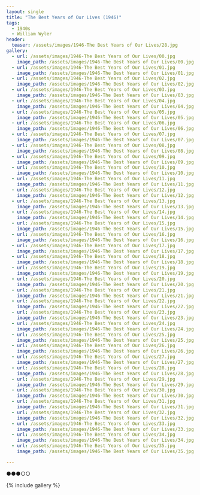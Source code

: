 ```yaml
---
layout: single
title: "The Best Years of Our Lives (1946)"
tags:
  - 1940s 
  - William Wyler
header:
  teaser: /assets/images/1946-The Best Years of Our Lives/28.jpg
gallery:
  - url: /assets/images/1946-The Best Years of Our Lives/00.jpg
    image_path: /assets/images/1946-The Best Years of Our Lives/00.jpg  
  - url: /assets/images/1946-The Best Years of Our Lives/01.jpg
    image_path: /assets/images/1946-The Best Years of Our Lives/01.jpg
  - url: /assets/images/1946-The Best Years of Our Lives/02.jpg
    image_path: /assets/images/1946-The Best Years of Our Lives/02.jpg
  - url: /assets/images/1946-The Best Years of Our Lives/03.jpg
    image_path: /assets/images/1946-The Best Years of Our Lives/03.jpg
  - url: /assets/images/1946-The Best Years of Our Lives/04.jpg
    image_path: /assets/images/1946-The Best Years of Our Lives/04.jpg
  - url: /assets/images/1946-The Best Years of Our Lives/05.jpg
    image_path: /assets/images/1946-The Best Years of Our Lives/05.jpg
  - url: /assets/images/1946-The Best Years of Our Lives/06.jpg
    image_path: /assets/images/1946-The Best Years of Our Lives/06.jpg
  - url: /assets/images/1946-The Best Years of Our Lives/07.jpg
    image_path: /assets/images/1946-The Best Years of Our Lives/07.jpg
  - url: /assets/images/1946-The Best Years of Our Lives/08.jpg
    image_path: /assets/images/1946-The Best Years of Our Lives/08.jpg
  - url: /assets/images/1946-The Best Years of Our Lives/09.jpg
    image_path: /assets/images/1946-The Best Years of Our Lives/09.jpg
  - url: /assets/images/1946-The Best Years of Our Lives/10.jpg
    image_path: /assets/images/1946-The Best Years of Our Lives/10.jpg
  - url: /assets/images/1946-The Best Years of Our Lives/11.jpg
    image_path: /assets/images/1946-The Best Years of Our Lives/11.jpg
  - url: /assets/images/1946-The Best Years of Our Lives/12.jpg
    image_path: /assets/images/1946-The Best Years of Our Lives/12.jpg
  - url: /assets/images/1946-The Best Years of Our Lives/13.jpg
    image_path: /assets/images/1946-The Best Years of Our Lives/13.jpg
  - url: /assets/images/1946-The Best Years of Our Lives/14.jpg
    image_path: /assets/images/1946-The Best Years of Our Lives/14.jpg
  - url: /assets/images/1946-The Best Years of Our Lives/15.jpg
    image_path: /assets/images/1946-The Best Years of Our Lives/15.jpg
  - url: /assets/images/1946-The Best Years of Our Lives/16.jpg
    image_path: /assets/images/1946-The Best Years of Our Lives/16.jpg
  - url: /assets/images/1946-The Best Years of Our Lives/17.jpg
    image_path: /assets/images/1946-The Best Years of Our Lives/17.jpg
  - url: /assets/images/1946-The Best Years of Our Lives/18.jpg
    image_path: /assets/images/1946-The Best Years of Our Lives/18.jpg
  - url: /assets/images/1946-The Best Years of Our Lives/19.jpg
    image_path: /assets/images/1946-The Best Years of Our Lives/19.jpg
  - url: /assets/images/1946-The Best Years of Our Lives/20.jpg
    image_path: /assets/images/1946-The Best Years of Our Lives/20.jpg
  - url: /assets/images/1946-The Best Years of Our Lives/21.jpg
    image_path: /assets/images/1946-The Best Years of Our Lives/21.jpg
  - url: /assets/images/1946-The Best Years of Our Lives/22.jpg
    image_path: /assets/images/1946-The Best Years of Our Lives/22.jpg
  - url: /assets/images/1946-The Best Years of Our Lives/23.jpg
    image_path: /assets/images/1946-The Best Years of Our Lives/23.jpg
  - url: /assets/images/1946-The Best Years of Our Lives/24.jpg
    image_path: /assets/images/1946-The Best Years of Our Lives/24.jpg
  - url: /assets/images/1946-The Best Years of Our Lives/25.jpg
    image_path: /assets/images/1946-The Best Years of Our Lives/25.jpg
  - url: /assets/images/1946-The Best Years of Our Lives/26.jpg
    image_path: /assets/images/1946-The Best Years of Our Lives/26.jpg
  - url: /assets/images/1946-The Best Years of Our Lives/27.jpg
    image_path: /assets/images/1946-The Best Years of Our Lives/27.jpg
  - url: /assets/images/1946-The Best Years of Our Lives/28.jpg
    image_path: /assets/images/1946-The Best Years of Our Lives/28.jpg
  - url: /assets/images/1946-The Best Years of Our Lives/29.jpg
    image_path: /assets/images/1946-The Best Years of Our Lives/29.jpg
  - url: /assets/images/1946-The Best Years of Our Lives/30.jpg
    image_path: /assets/images/1946-The Best Years of Our Lives/30.jpg
  - url: /assets/images/1946-The Best Years of Our Lives/31.jpg
    image_path: /assets/images/1946-The Best Years of Our Lives/31.jpg
  - url: /assets/images/1946-The Best Years of Our Lives/32.jpg
    image_path: /assets/images/1946-The Best Years of Our Lives/32.jpg
  - url: /assets/images/1946-The Best Years of Our Lives/33.jpg
    image_path: /assets/images/1946-The Best Years of Our Lives/33.jpg
  - url: /assets/images/1946-The Best Years of Our Lives/34.jpg
    image_path: /assets/images/1946-The Best Years of Our Lives/34.jpg
  - url: /assets/images/1946-The Best Years of Our Lives/35.jpg
    image_path: /assets/images/1946-The Best Years of Our Lives/35.jpg

---
```

●●●○○

{% include gallery %}
